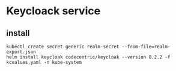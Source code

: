 # Keycloack service

## install
```
kubectl create secret generic realm-secret --from-file=realm-export.json
helm install keycloak codecentric/keycloak --version 8.2.2 -f kcvalues.yaml -n kube-system
```